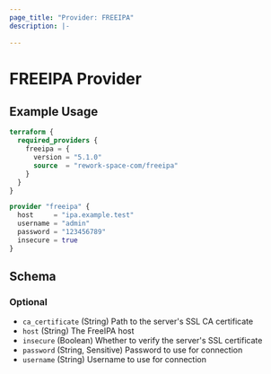 ```yaml
---
page_title: "Provider: FREEIPA"
description: |-
  
---
```


# FREEIPA Provider

## Example Usage

```terraform
terraform {
  required_providers {
    freeipa = {
      version = "5.1.0"
      source  = "rework-space-com/freeipa"
    }
  }
}

provider "freeipa" {
  host     = "ipa.example.test"
  username = "admin"
  password = "123456789"
  insecure = true
}
```

<!-- schema generated by tfplugindocs -->
## Schema

### Optional

- `ca_certificate` (String) Path to the server's SSL CA certificate
- `host` (String) The FreeIPA host
- `insecure` (Boolean) Whether to verify the server's SSL certificate
- `password` (String, Sensitive) Password to use for connection
- `username` (String) Username to use for connection
